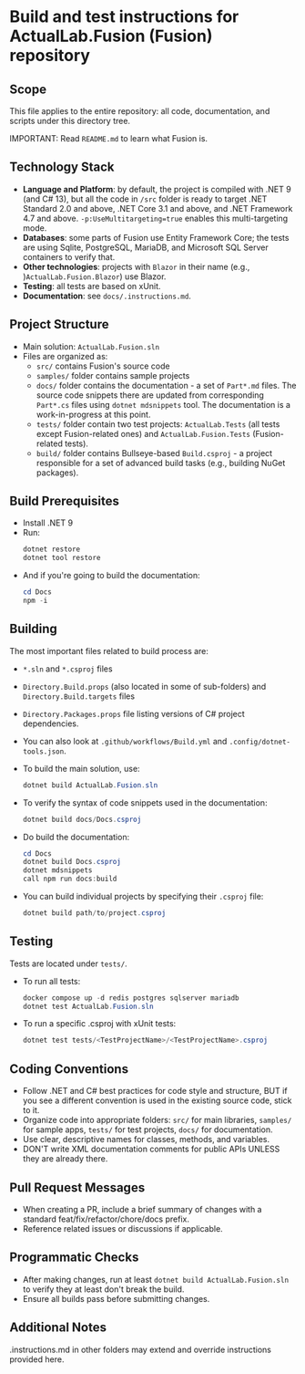 # Build and test instructions for ActualLab.Fusion (Fusion) repository

## Scope

This file applies to the entire repository: all code, documentation, 
and scripts under this directory tree.

IMPORTANT: Read `README.md` to learn what Fusion is.

## Technology Stack

- **Language and Platform**: by default, the project is compiled with .NET 9 (and C# 13), but all the code in `/src` folder is ready to target .NET Standard 2.0 and above, .NET Core 3.1 and above, and .NET Framework 4.7 and above. `-p:UseMultitargeting=true` enables this multi-targeting mode.
- **Databases**: some parts of Fusion use Entity Framework Core; the tests are using Sqlite, PostgreSQL, MariaDB, and Microsoft SQL Server containers to verify that.
- **Other technologies**: projects with `Blazor` in their name (e.g., )`ActualLab.Fusion.Blazor`) use Blazor.
- **Testing**: all tests are based on xUnit.
- **Documentation**: see `docs/.instructions.md`.

## Project Structure

- Main solution: `ActualLab.Fusion.sln`
- Files are organized as:
  - `src/` contains Fusion's source code
  - `samples/` folder contains sample projects
  - `docs/` folder contains the documentation - a set of `Part*.md` files. The source code snippets there are updated from corresponding `Part*.cs` files using `dotnet mdsnippets` tool. The documentation is a work-in-progress at this point.
  - `tests/` folder contain two test projects: `ActualLab.Tests` (all tests except Fusion-related ones) and `ActualLab.Fusion.Tests` (Fusion-related tests).
  - `build/` folder contains Bullseye-based `Build.csproj` - a project responsible for a set of advanced build tasks (e.g., building NuGet packages).

## Build Prerequisites

- Install .NET 9
- Run:
  ```powershell
  dotnet restore
  dotnet tool restore
  ```
- And if you're going to build the documentation:
  ```powershell
  cd Docs
  npm -i
  ```

## Building

The most important files related to build process are:
- `*.sln` and `*.csproj` files
- `Directory.Build.props` (also located in some of sub-folders) and `Directory.Build.targets` files
- `Directory.Packages.props` file listing versions of C# project dependencies.
- You can also look at `.github/workflows/Build.yml` and `.config/dotnet-tools.json`.

- To build the main solution, use:
  ```powershell
  dotnet build ActualLab.Fusion.sln
  ```

- To verify the syntax of code snippets used in the documentation:
  ```powershell
  dotnet build docs/Docs.csproj
  ```

- Do build the documentation:
  ```powershell
  cd Docs
  dotnet build Docs.csproj
  dotnet mdsnippets
  call npm run docs:build
  ```

- You can build individual projects by specifying their `.csproj` file:
  ```powershell
  dotnet build path/to/project.csproj
  ```

## Testing

Tests are located under `tests/`.

- To run all tests:
  ```powershell
  docker compose up -d redis postgres sqlserver mariadb
  dotnet test ActualLab.Fusion.sln
  ```
- To run a specific .csproj with xUnit tests:
  ```powershell
  dotnet test tests/<TestProjectName>/<TestProjectName>.csproj
  ```

## Coding Conventions
- Follow .NET and C# best practices for code style and structure, BUT if you see a different convention is used in the existing source code, stick to it.
- Organize code into appropriate folders: `src/` for main libraries, `samples/` for sample apps, `tests/` for test projects, `docs/` for documentation.
- Use clear, descriptive names for classes, methods, and variables.
- DON'T write XML documentation comments for public APIs UNLESS they are already there.

## Pull Request Messages
- When creating a PR, include a brief summary of changes with a standard feat/fix/refactor/chore/docs prefix.
- Reference related issues or discussions if applicable.

## Programmatic Checks
- After making changes, run at least `dotnet build ActualLab.Fusion.sln` to verify they at least don't break the build.
- Ensure all builds pass before submitting changes.

## Additional Notes

.instructions.md in other folders may extend and override instructions provided here.

